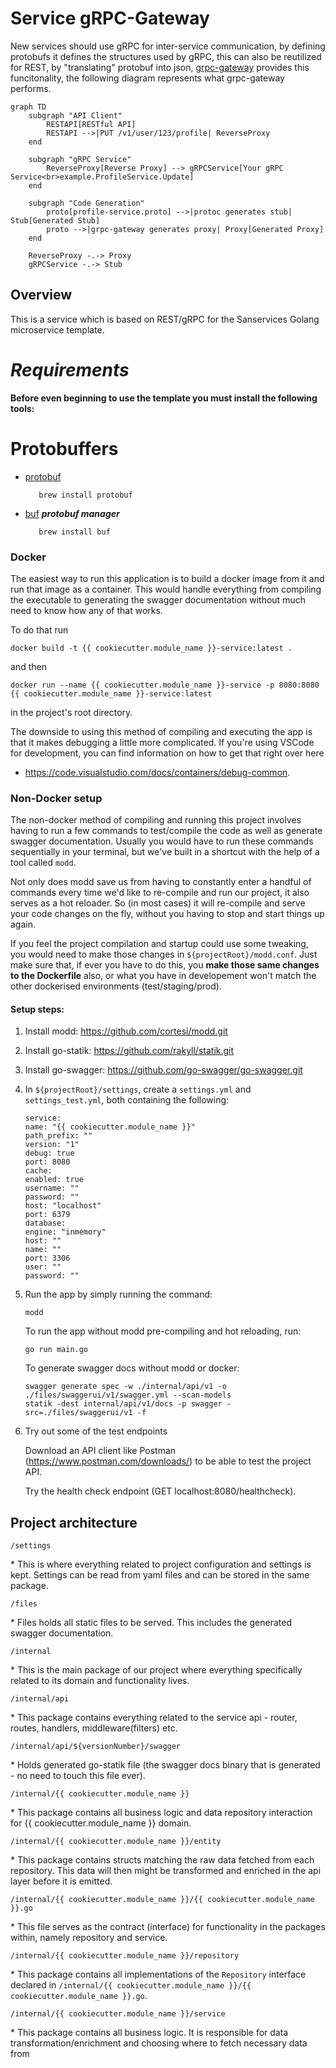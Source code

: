 # Service gRPC-Gateway

New services should use gRPC for inter-service communication, by defining protobufs it defines the structures used by gRPC, this can also be reutilized for REST, by "translating" protobuf into json, [grpc-gateway](https://github.com/grpc-ecosystem/grpc-gateway) provides this funcitonality, the following diagram represents what grpc-gateway performs.

```mermaid
graph TD
    subgraph "API Client"
        RESTAPI[RESTful API]
        RESTAPI -->|PUT /v1/user/123/profile| ReverseProxy
    end

    subgraph "gRPC Service"
        ReverseProxy[Reverse Proxy] --> gRPCService[Your gRPC Service<br>example.ProfileService.Update]
    end

    subgraph "Code Generation"
        proto[profile-service.proto] -->|protoc generates stub| Stub[Generated Stub]
        proto -->|grpc-gateway generates proxy| Proxy[Generated Proxy]
    end

    ReverseProxy -.-> Proxy
    gRPCService -.-> Stub
```

## Overview

This is a service which is based on REST/gRPC for the Sanservices Golang microservice template.


# ***Requirements***


**Before even beginning to use the template you must install the following tools:**


# Protobuffers
- [protobuf](https://protobuf.dev/getting-started/gotutorial/)
   ``` 
      brew install protobuf
   ```
- [buf](https://github.com/bufbuild/buf) ***protobuf manager***
   ``` 
      brew install buf
   ```



### Docker

The easiest way to run this application is to build a docker image from it and run that image as a container. This would
handle everything from compiling the executable to generating the swagger documentation without much need to know how
any of that works.

To do that run

```
docker build -t {{ cookiecutter.module_name }}-service:latest .
```

and then

```
docker run --name {{ cookiecutter.module_name }}-service -p 8080:8080 {{ cookiecutter.module_name }}-service:latest
```

in the project's root directory.

The downside to using this method of compiling and executing the app is that it makes debugging a little more
complicated. If you're using VSCode for development, you can find information on how to get that right over here

- https://code.visualstudio.com/docs/containers/debug-common.

### Non-Docker setup

The non-docker method of compiling and running this project involves having to run a few commands to test/compile the
code as well as generate swagger documentation. Usually you would have to run these commands sequentially in your
terminal, but we've built in a shortcut with the help of a tool called `modd`.

Not only does modd save us from having to constantly enter a handful of commands every time we'd like to re-compile and
run our project, it also serves as a hot reloader. So (in most cases) it will re-compile and serve your code changes on
the fly, without you having to stop and start things up again.

If you feel the project compilation and startup could use some tweaking, you would need to make those changes
in `${projectRoot}/modd.conf`. Just make sure that, if ever you have to do this, you __make those same changes to the
Dockerfile__ also, or what you have in developement won't match the other dockerised environments (test/staging/prod).

#### Setup steps:

1. Install modd: https://github.com/cortesi/modd.git
2. Install go-statik: https://github.com/rakyll/statik.git
3. Install go-swagger: https://github.com/go-swagger/go-swagger.git
4. In `${projectRoot}/settings`, create a `settings.yml` and `settings_test.yml`, both containing the following:

   ```
   service:
   name: "{{ cookiecutter.module_name }}"
   path_prefix: ""
   version: "1"
   debug: true
   port: 8080
   cache:
   enabled: true
   username: ""
   password: ""
   host: "localhost"
   port: 6379
   database:
   engine: "inmemory"
   host: ""
   name: ""
   port: 3306
   user: ""
   password: ""
   ```
5. Run the app by simply running the command:

   ```
   modd
   ```

   To run the app without modd pre-compiling and hot reloading, run:

   ```
   go run main.go
   ```

   To generate swagger docs without modd or docker:

   ```
   swagger generate spec -w ./internal/api/v1 -o ./files/swaggerui/v1/swagger.yml --scan-models
   statik -dest internal/api/v1/docs -p swagger -src=./files/swaggerui/v1 -f
   ```
6. Try out some of the test endpoints

   Download an API client like Postman (https://www.postman.com/downloads/) to be able to test the project API.

   Try the health check endpoint (GET localhost:8080/healthcheck).

## Project architecture

`/settings`

*️ This is where everything related to project configuration and settings is kept. Settings can be read from yaml files
and can be stored in the same package.

`/files`

*️ Files holds all static files to be served. This includes the generated swagger documentation.

`/internal`

*️ This is the main package of our project where everything specifically related to its domain and functionality lives.

`/internal/api`

*️ This package contains everything related to the service api - router, routes, handlers, middleware(filters) etc.

`/internal/api/${versionNumber}/swagger`

*️ Holds generated go-statik file (the swagger docs binary that is generated - no need to touch this file ever).

`/internal/{{ cookiecutter.module_name }}`

*️ This package contains all business logic and data repository interaction for {{ cookiecutter.module_name }} domain.

`/internal/{{ cookiecutter.module_name }}/entity`

*️ This package contains structs matching the raw data fetched from each repository. This data will then might be
transformed and enriched in the api layer before it is emitted.

`/internal/{{ cookiecutter.module_name }}/{{ cookiecutter.module_name }}.go`

*️ This file serves as the contract (interface) for functionality in the packages within, namely repository and service.

`/internal/{{ cookiecutter.module_name }}/repository`

*️ This package contains all implementations of the `Repository` interface declared
in `/internal/{{ cookiecutter.module_name }}/{{ cookiecutter.module_name }}.go`.

`/internal/{{ cookiecutter.module_name }}/service`

*️ This package contains all business logic. It is responsible for data transformation/enrichment and choosing where to
fetch necessary data from
